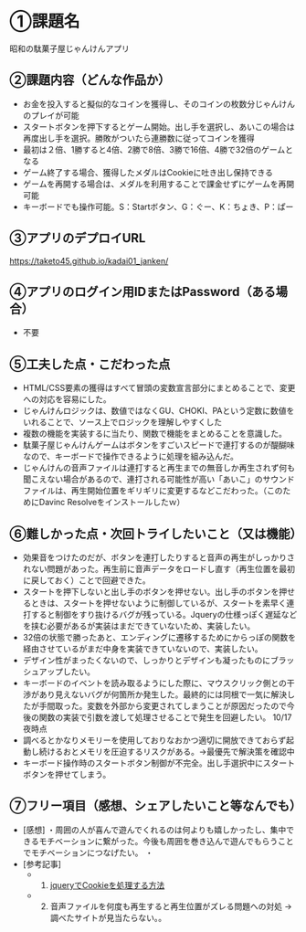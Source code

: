 # ①課題名
昭和の駄菓子屋じゃんけんアプリ

## ②課題内容（どんな作品か）
- お金を投入すると擬似的なコインを獲得し、そのコインの枚数分じゃんけんのプレイが可能
- スタートボタンを押下するとゲーム開始。出し手を選択し、あいこの場合は再度出し手を選択。勝敗がついたら連勝数に従ってコインを獲得
- 最初は２倍、1勝すると4倍、2勝で8倍、3勝で16倍、4勝で32倍のゲームとなる
- ゲーム終了する場合、獲得したメダルはCookieに吐き出し保持できる
- ゲームを再開する場合は、メダルを利用することで課金せずにゲームを再開可能
- キーボードでも操作可能。S：Startボタン、G：ぐー、K：ちょき、P：ぱー

## ③アプリのデプロイURL
https://taketo45.github.io/kadai01_janken/

## ④アプリのログイン用IDまたはPassword（ある場合）
- 不要

## ⑤工夫した点・こだわった点
- HTML/CSS要素の獲得はすべて冒頭の変数宣言部分にまとめることで、変更への対応を容易にした。
- じゃんけんロジックは、数値ではなくGU、CHOKI、PAという定数に数値をいれることで、ソース上でロジックを理解しやすくした
- 複数の機能を実装するに当たり、関数で機能をまとめることを意識した。
- 駄菓子屋じゃんけんゲームはボタンをすごいスピードで連打するのが醍醐味なので、キーボードで操作できるように処理を組み込んだ。
- じゃんけんの音声ファイルは連打すると再生までの無音しか再生されず何も聞こえない場合があるので、連打される可能性が高い「あいこ」のサウンドファイルは、再生開始位置をギリギリに変更するなどこだわった。（このためにDavinc Resolveをインストールしたｗ）

## ⑥難しかった点・次回トライしたいこと（又は機能）
- 効果音をつけたのだが、ボタンを連打したりすると音声の再生がしっかりされない問題があった。再生前に音声データをロードし直す（再生位置を最初に戻しておく）ことで回避できた。
- スタートを押下しないと出し手のボタンを押せない。出し手のボタンを押せるときは、スタートを押せないように制御しているが、スタートを素早く連打すると制御をすり抜けるバグが残っている。Jqueryの仕様っぽく遅延などを挟む必要があるが実装はまだできていないため、実装したい。
- 32倍の状態で勝ったあと、エンディングに遷移するためにからっぽの関数を経由させているがまだ中身を実装できていないので、実装したい。
- デザイン性がまったくないので、しっかりとデザインも凝ったものにブラッシュアップしたい。
- キーボードのイベントを読み取るようにした際に、マウスクリック側との干渉があり見えないバグが何箇所か発生した。最終的には同根で一気に解決したが手間取った。変数を外部から変更されてしまうことが原因だったので今後の関数の実装で引数を渡して処理させることで発生を回避したい。
10/17夜時点
- 調べるとかなりメモリーを使用しておりなおかつ適切に開放できておらず起動し続けるおとメモリを圧迫するリスクがある。→最優先で解決策を確認中
- キーボード操作時のスタートボタン制御が不完全。出し手選択中にスタートボタンを押せてしまう。

## ⑦フリー項目（感想、シェアしたいこと等なんでも）
- [感想]
 ・周囲の人が喜んで遊んでくれるのは何よりも嬉しかったし、集中できるモチベーションに繋がった。今後も周囲を巻き込んで遊んでもらうことでモチベーションにつなげたい。
 ・
- [参考記事]
  - 1. [jqueryでCookieを処理する方法](https://cruw.co.jp/blog/cookie-access/)
  - 2. 音声ファイルを何度も再生すると再生位置がズレる問題への対処 → 調べたサイトが見当たらない。。